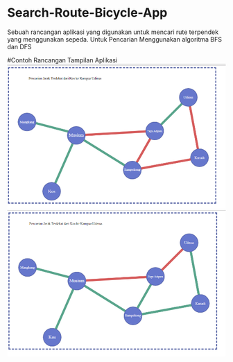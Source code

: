 # Search-Route-Bicycle-App
Sebuah rancangan aplikasi yang digunakan untuk mencari rute terpendek yang menggunakan sepeda.
Untuk Pencarian Menggunakan algoritma BFS dan DFS

#Contoh Rancangan Tampilan Aplikasi
![Rancangan Aplikasi Tahap Awal dengan Algoritma DFS](https://github.com/RizkiRF/Search-Route-Bicycle-App/blob/master/dfs.png)
![Rancangan Aplikasi Tahap Awal dengan Algoritma BFS](https://github.com/RizkiRF/Search-Route-Bicycle-App/blob/master/bfs.png)
